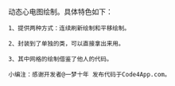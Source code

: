  动态心电图绘制。具体特色如下： 

    1、提供两种方式：连续刷新绘制和平移绘制。 

    2、封装到了单独的类，可以直接拿出来用。 

    3、其中网格的绘制借鉴了他人的代码。 

    小编注：感谢开发者@一梦十年 发布代码于Code4App.com。
